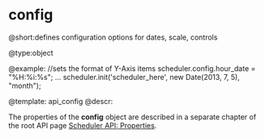 config
=============
@short:defines configuration options for dates, scale, controls
	

@type:object

@example:
//sets the format of Y-Axis items
scheduler.config.hour_date = "%H:%i:%s";
...
scheduler.init('scheduler_here', new Date(2013, 7, 5), "month");

@template:	api_config
@descr:

The properties of the **config** object are described in a separate chapter of the root API page [Scheduler API: Properties](api/refs/scheduler.md#properties).

